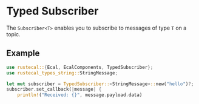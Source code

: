 # Typed Subscriber

The `Subscriber<T>` enables you to subscribe to messages of type `T` on a topic.

## Example

```rust
use rustecal::{Ecal, EcalComponents, TypedSubscriber};
use rustecal_types_string::StringMessage;

let mut subscriber = TypedSubscriber::<StringMessage>::new("hello")?;
subscriber.set_callback(|message| {
    println!("Received: {}", message.payload.data)
```
